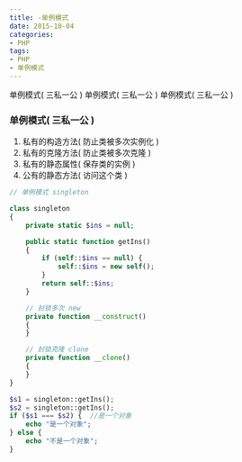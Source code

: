 ```yaml
---
title: -单例模式
date: 2015-10-04
categories: 
- PHP
tags:
- PHP
- 单例模式
---
```


单例模式( 三私一公 )
单例模式( 三私一公 )
单例模式( 三私一公 )

<!-- more -->

### 单例模式( 三私一公 )

1. 私有的构造方法( 防止类被多次实例化 )
2. 私有的克隆方法( 防止类被多次克隆 )
3. 私有的静态属性( 保存类的实例 )
4. 公有的静态方法( 访问这个类 )

```php
// 单例模式 singleton

class singleton
{
    private static $ins = null;

    public static function getIns()
    {
        if (self::$ins == null) {
            self::$ins = new self();
        }
        return self::$ins;
    }

    // 封锁多次 new
    private function __construct()
    {
    }

    // 封锁克隆 clone
    private function __clone()
    {
    }
}

$s1 = singleton::getIns();
$s2 = singleton::getIns();
if ($s1 === $s2) {  //是一个对象
    echo "是一个对象";
} else {
    echo "不是一个对象";
}
```

